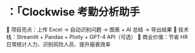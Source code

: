 # ：「Clockwise 考勤分析助手

🔹 项目亮点：上传 Excel → 自动识别问题 → 图表 + AI 总结 → 导出结果
🔹 技术栈：Streamlit + Pandas + Plotly + GPT-4 API（可选）
🔹 商业价值：节省 HR 日常统计人力、识别风险人员、提升报表效率
